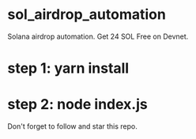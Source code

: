 # sol_airdrop_automation
Solana airdrop automation. Get 24 SOL Free on Devnet.  

# step 1: yarn install
# step 2: node index.js

Don't forget to follow and star this repo. 
